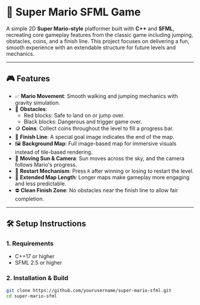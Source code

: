 # 🌟 Super Mario SFML Game

A simple 2D **Super Mario-style** platformer built with **C++** and **SFML**, recreating core gameplay features from the classic game including jumping, obstacles, coins, and a finish line. This project focuses on delivering a fun, smooth experience with an extendable structure for future levels and mechanics.

---

## 🎮 Features

- ✅ **Mario Movement**: Smooth walking and jumping mechanics with gravity simulation.
- 🧱 **Obstacles**:
  - Red blocks: Safe to land on or jump over.
  - Black blocks: Dangerous and trigger game over.
- 🪙 **Coins**: Collect coins throughout the level to fill a progress bar.
- 🏁 **Finish Line**: A special goal image indicates the end of the map.
- 🖼️ **Background Map**: Full image-based map for immersive visuals instead of tile-based rendering.
- 🌄 **Moving Sun & Camera**: Sun moves across the sky, and the camera follows Mario's progress.
- 🔁 **Restart Mechanism**: Press `R` after winning or losing to restart the level.
- 📏 **Extended Map Length**: Longer maps make gameplay more engaging and less predictable.
- ⛔ **Clean Finish Zone**: No obstacles near the finish line to allow fair completion.

---

## 🛠️ Setup Instructions

### 1. Requirements

- C++17 or higher
- SFML 2.5 or higher

### 2. Installation & Build

```bash
git clone https://github.com/yourusername/super-mario-sfml.git
cd super-mario-sfml
